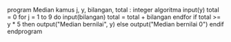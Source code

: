 program Median
kamus
    j, y, bilangan, total : integer
algoritma
    input(y)
    total = 0
    for j = 1 to 9 do
        input(bilangan)
        total = total + bilangan
    endfor
    if total >= y * 5 then
        output("Median bernilai", y)
    else
        output("Median bernilai 0")
    endif
endprogram
